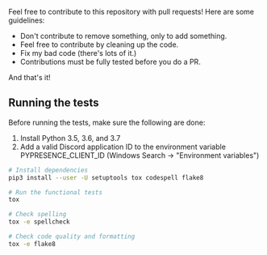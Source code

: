 Feel free to contribute to this repository with pull requests! Here are some guidelines:

* Don't contribute to remove something, only to add something.
* Feel free to contribute by cleaning up the code.
* Fix my bad code (there's lots of it.)
* Contributions must be fully tested before you do a PR.

And that's it!


## Running the tests
Before running the tests, make sure the following are done:
1. Install Python 3.5, 3.6, and 3.7
2. Add a valid Discord application ID to the environment variable PYPRESENCE_CLIENT_ID (Windows Search -> "Environment variables")

```bash
# Install dependencies
pip3 install --user -U setuptools tox codespell flake8

# Run the functional tests
tox

# Check spelling
tox -e spellcheck

# Check code quality and formatting
tox -e flake8
```

